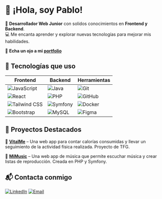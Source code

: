# 👋 ¡Hola, soy Pablo!  

🚀 **Desarrollador Web Junior** con solidos conocimientos en **Frontend y Backend**.  
💻 Me encanta aprender y explorar nuevas tecnologías para mejorar mis habilidades.  

🔭 **Echa un ojo a mi [portfolio](https://portoflio-pablosierra.netlify.app)**  

## 🚀 Tecnologías que uso  

| **Frontend** | **Backend** | **Herramientas** |
|-------------|----------------------|-------------|
| ![JavaScript](https://img.shields.io/badge/-JavaScript-F7DF1E?style=flat-square&logo=javascript&logoColor=black) | ![Java](https://img.shields.io/badge/-Java-007396?style=flat-square&logo=java&logoColor=white) | ![Git](https://img.shields.io/badge/-Git-F05032?style=flat-square&logo=git&logoColor=white) |
| ![React](https://img.shields.io/badge/-React-61DAFB?style=flat-square&logo=react&logoColor=white) | ![PHP](https://img.shields.io/badge/-PHP-777BB4?style=flat-square&logo=php&logoColor=white) | ![GitHub](https://img.shields.io/badge/-GitHub-181717?style=flat-square&logo=github&logoColor=white) |
| ![Tailwind CSS](https://img.shields.io/badge/-TailwindCSS-38B2AC?style=flat-square&logo=tailwind-css&logoColor=white) | ![Symfony](https://img.shields.io/badge/-Symfony-339933?style=flat-square&logo=symfony&logoColor=white) | ![Docker](https://img.shields.io/badge/-Docker-2496ED?style=flat-square&logo=docker&logoColor=white) |
| ![Bootstrap](https://img.shields.io/badge/-Bootstrap-7952B3?style=flat-square&logo=bootstrap&logoColor=white) | ![MySQL](https://img.shields.io/badge/-MySQL-4479A1?style=flat-square&logo=mysql&logoColor=white) | ![Figma](https://img.shields.io/badge/-Figma-F24E1E?style=flat-square&logo=figma&logoColor=white) |
## 📌 Proyectos Destacados  

🌟 **[VitalMe](https://github.com/PaabloJ7/Proyecto-VitalMe)** – Una web app para contar calorías consumidas y llevar un seguimiento de la actividad física realizada. Proyecto de TFG.

🌟 **[MiMusic](https://github.com/PaabloJ7/Proyecto-MiMusic)** – Una web app de música que permite escuchar música y crear listas de reproducción. Creada en PHP y Symfony.


## 📬 Contacta conmigo  
[![LinkedIn](https://img.shields.io/badge/-LinkedIn-0A66C2?style=flat-square&logo=linkedin&logoColor=white)](https://www.linkedin.com/in/pablosierra-dev/)  [![Email](https://img.shields.io/badge/-Email-0078D4?style=flat-square&logo=microsoft-outlook&logoColor=white)](mailto:pablodelasierra7@gmail.com)

